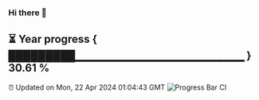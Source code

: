 ### Hi there 👋
⏳ Year progress { █████████▁▁▁▁▁▁▁▁▁▁▁▁▁▁▁▁▁▁▁▁▁ } 30.61 %
---
⏰ Updated on Mon, 22 Apr 2024 01:04:43 GMT
![Progress Bar CI](https://github.com/liununu/liununu/workflows/Progress%20Bar%20CI/badge.svg)
